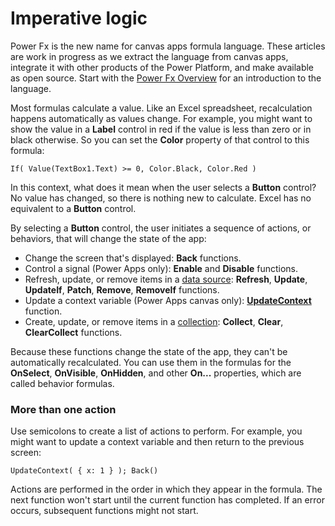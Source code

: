 # Imperative logic

Power Fx is the new name for canvas apps formula language.  These articles are work in progress as we extract the language from canvas apps, integrate it with other products of the Power Platform, and make available as open source.  Start with the [Power Fx Overview](overview.md) for an introduction to the language.

Most formulas calculate a value.  Like an Excel spreadsheet, recalculation happens automatically as values change.  For example, you might want to show the value in a **Label** control in red if the value is less than zero or in black otherwise. So you can set the **Color** property of that control to this formula:

```powerapps-dot
If( Value(TextBox1.Text) >= 0, Color.Black, Color.Red )
```

In this context, what does it mean when the user selects a **Button** control?  No value has changed, so there is nothing new to calculate. Excel has no equivalent to a **Button** control.  

By selecting a **Button** control, the user initiates a sequence of actions, or behaviors, that will change the state of the app:

* Change the screen that's displayed: **Back** functions.
* Control a signal (Power Apps only): **Enable** and **Disable** functions.
* Refresh, update, or remove items in a [data source](working-with-data-sources.md): **Refresh**, **Update**, **UpdateIf**, **Patch**, **Remove**, **RemoveIf** functions.
* Update a context variable (Power Apps canvas only):  **[UpdateContext](functions/function-updatecontext.md)** function.
* Create, update, or remove items in a [collection](variables.md#use-a-collection):  **Collect**, **Clear**, **ClearCollect** functions.

Because these functions change the state of the app, they can't be automatically recalculated. You can use them in the formulas for the **OnSelect**, **OnVisible**, **OnHidden**, and other **On...** properties, which are called behavior formulas.

### More than one action
Use semicolons to create a list of actions to perform. For example, you might want to update a context variable and then return to the previous screen:

```powerapps-dot
UpdateContext( { x: 1 } ); Back()
```

Actions are performed in the order in which they appear in the formula.  The next function won't start until the current function has completed. If an error occurs, subsequent functions might not start.

